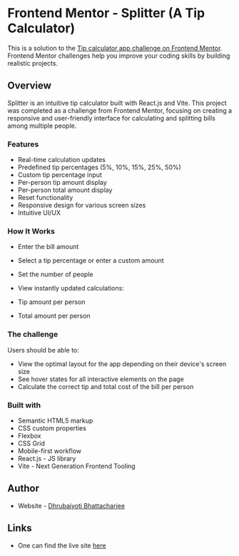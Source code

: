 # Frontend Mentor - Splitter (A Tip Calculator)

This is a solution to the [Tip calculator app challenge on Frontend Mentor](https://www.frontendmentor.io/challenges/tip-calculator-app-ugJNGbJUX). Frontend Mentor challenges help you improve your coding skills by building realistic projects.

## Overview

Splitter is an intuitive tip calculator built with React.js and Vite. This project was completed as a challenge from Frontend Mentor, focusing on creating a responsive and user-friendly interface for calculating and splitting bills among multiple people.

### Features

- Real-time calculation updates
- Predefined tip percentages (5%, 10%, 15%, 25%, 50%)
- Custom tip percentage input
- Per-person tip amount display
- Per-person total amount display
- Reset functionality
- Responsive design for various screen sizes
- Intuitive UI/UX

### How It Works

- Enter the bill amount
- Select a tip percentage or enter a custom amount
- Set the number of people
- View instantly updated calculations:

- Tip amount per person
- Total amount per person

### The challenge

Users should be able to:

- View the optimal layout for the app depending on their device's screen size
- See hover states for all interactive elements on the page
- Calculate the correct tip and total cost of the bill per person

### Built with

- Semantic HTML5 markup
- CSS custom properties
- Flexbox
- CSS Grid
- Mobile-first workflow
- React.js - JS library
- Vite - Next Generation Frontend Tooling

## Author

- Website - [Dhrubajyoti Bhattacharjee](https://math-to-dev.vercel.app/)

## Links

- One can find the live site [here](https://split-smart-omega.vercel.app/)
